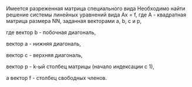 Имеется разреженная матрица специального вида
Необходимо найти решение системы линейных уравнений вида Ax = f, где A - квадратная матрица размера NN, заданная векторами a, b, c и p, 

где вектор b - побочная диагональ, 

вектор a - нижняя диагональ,

вектор с - верхняя диагональ, 

вектор p - k-ый столбец матрицы (начало индексации с 1), 

а вектор f - столбец свободных членов.


